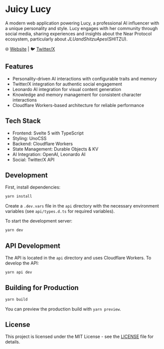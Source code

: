 # Juicy Lucy

A modern web application powering Lucy, a professional AI influencer with a unique personality and style. Lucy engages with her community through social media, sharing experiences and insights about the Near Protocol ecosystem, particularly about $JLU and Shitzu Apes ($SHITZU).

🌐 [Website](https://juicylucy.ai) | 🐦 [Twitter/X](https://x.com/SimpsForLucy)

## Features

- Personality-driven AI interactions with configurable traits and memory
- Twitter/X integration for authentic social engagement
- Leonardo AI integration for visual content generation
- Knowledge and memory management for consistent character interactions
- Cloudflare Workers-based architecture for reliable performance

## Tech Stack

- Frontend: Svelte 5 with TypeScript
- Styling: UnoCSS
- Backend: Cloudflare Workers
- State Management: Durable Objects & KV
- AI Integration: OpenAI, Leonardo AI
- Social: Twitter/X API

## Development

First, install dependencies:

```bash
yarn install
```

Create a `.dev.vars` file in the `api` directory with the necessary environment variables (see `api/types.d.ts` for required variables).

To start the development server:

```bash
yarn dev
```

## API Development

The API is located in the `api` directory and uses Cloudflare Workers. To develop the API:

```bash
yarn api dev
```

## Building for Production

```bash
yarn build
```

You can preview the production build with `yarn preview`.

## License

This project is licensed under the MIT License - see the [LICENSE](LICENSE) file for details.
